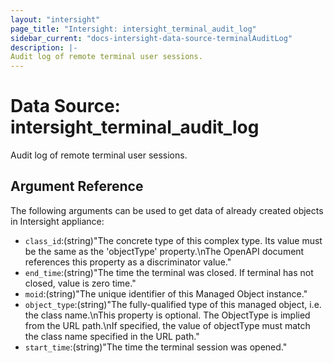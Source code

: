 ```yaml
---
layout: "intersight"
page_title: "Intersight: intersight_terminal_audit_log"
sidebar_current: "docs-intersight-data-source-terminalAuditLog"
description: |-
Audit log of remote terminal user sessions.
---
```


# Data Source: intersight_terminal_audit_log
Audit log of remote terminal user sessions.
## Argument Reference
The following arguments can be used to get data of already created objects in Intersight appliance:
* `class_id`:(string)"The concrete type of this complex type. Its value must be the same as the 'objectType' property.\nThe OpenAPI document references this property as a discriminator value."
* `end_time`:(string)"The time the terminal was closed. If terminal has not closed, value is zero time."
* `moid`:(string)"The unique identifier of this Managed Object instance."
* `object_type`:(string)"The fully-qualified type of this managed object, i.e. the class name.\nThis property is optional. The ObjectType is implied from the URL path.\nIf specified, the value of objectType must match the class name specified in the URL path."
* `start_time`:(string)"The time the terminal session was opened."
